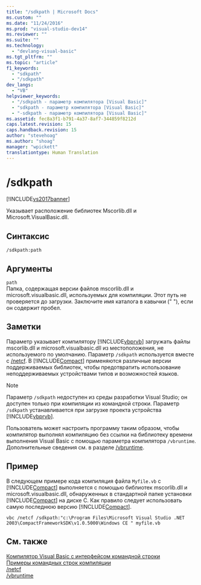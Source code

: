 ```yaml
---
title: "/sdkpath | Microsoft Docs"
ms.custom: ""
ms.date: "11/24/2016"
ms.prod: "visual-studio-dev14"
ms.reviewer: ""
ms.suite: ""
ms.technology: 
  - "devlang-visual-basic"
ms.tgt_pltfrm: ""
ms.topic: "article"
f1_keywords: 
  - "sdkpath"
  - "/sdkpath"
dev_langs: 
  - "VB"
helpviewer_keywords: 
  - "/sdkpath - параметр компилятора [Visual Basic]"
  - "sdkpath - параметр компилятора [Visual Basic]"
  - "-sdkpath - параметр компилятора [Visual Basic]"
ms.assetid: fec8a3f1-b791-4a37-8af7-344859f8212d
caps.latest.revision: 15
caps.handback.revision: 15
author: "stevehoag"
ms.author: "shoag"
manager: "wpickett"
translationtype: Human Translation
---
```

# /sdkpath
[!INCLUDE[vs2017banner](../../../csharp/includes/vs2017banner.md)]

Указывает расположение библиотек Mscorlib.dll и Microsoft.VisualBasic.dll.  
  
## Синтаксис  
  
```  
/sdkpath:path  
```  
  
## Аргументы  
 `path`  
 Папка, содержащая версии файлов mscorlib.dll и microsoft.visualbasic.dll, используемых для компиляции.  Этот путь не проверяется до загрузки.  Заключите имя каталога в кавычки \(" "\), если он содержит пробел.  
  
## Заметки  
 Параметр указывает компилятору [!INCLUDE[vbprvb](../../../csharp/programming-guide/concepts/linq/includes/vbprvb_md.md)] загружать файлы mscorlib.dll и microsoft.visualbasic.dll из местоположения, не используемого по умолчанию.  Параметр `/sdkpath` используется вместе с [\/netcf](../../../visual-basic/reference/command-line-compiler/netcf.md).  В [!INCLUDE[Compact](../../../visual-basic/reference/command-line-compiler/includes/compact_md.md)] применяются различные версии поддерживаемых библиотек, чтобы предотвратить использование неподдерживаемых устройствами типов и возможностей языков.  
  
> [!NOTE]
>  Параметр `/sdkpath` недоступен из среды разработки Visual Studio; он доступен только при компиляции из командной строки.  Параметр `/sdkpath` устанавливается при загрузке проекта устройства [!INCLUDE[vbprvb](../../../csharp/programming-guide/concepts/linq/includes/vbprvb_md.md)].  
  
 Пользователь может настроить программу таким образом, чтобы компилятор выполнял компиляцию без ссылки на библиотеку времени выполнения Visual Basic с помощью параметра компилятора `/vbruntime`.  Дополнительные сведения см. в разделе [\/vbruntime](../../../visual-basic/reference/command-line-compiler/vbruntime.md).  
  
## Пример  
 В следующем примере кода компиляция файла `Myfile.vb` с [!INCLUDE[Compact](../../../visual-basic/reference/command-line-compiler/includes/compact_md.md)] выполняется с помощью библиотек mscorlib.dll и microsoft.visualbasic.dll, обнаруженных в стандартной папке установки [!INCLUDE[Compact](../../../visual-basic/reference/command-line-compiler/includes/compact_md.md)] на диске С.  Как правило следует использовать самую последнюю версию [!INCLUDE[Compact](../../../visual-basic/reference/command-line-compiler/includes/compact_md.md)].  
  
```  
vbc /netcf /sdkpath:"c:\Program Files\Microsoft Visual Studio .NET 2003\CompactFrameworkSDK\v1.0.5000\Windows CE " myfile.vb  
```  
  
## См. также  
 [Компилятор Visual Basic с интерфейсом командной строки](../../../visual-basic/reference/command-line-compiler/index.md)   
 [Примеры командных строк компиляции](../../../visual-basic/reference/command-line-compiler/sample-compilation-command-lines.md)   
 [\/netcf](../../../visual-basic/reference/command-line-compiler/netcf.md)   
 [\/vbruntime](../../../visual-basic/reference/command-line-compiler/vbruntime.md)